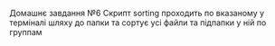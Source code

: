 Домашнє завдання №6
Скрипт sorting проходить по вказаному у терміналі шляху до папки та сортує усі файли та підпапки у ній по группам

